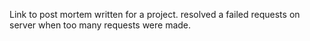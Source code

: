 Link to post mortem written for a project. resolved a failed requests on server when too many requests were made. 
